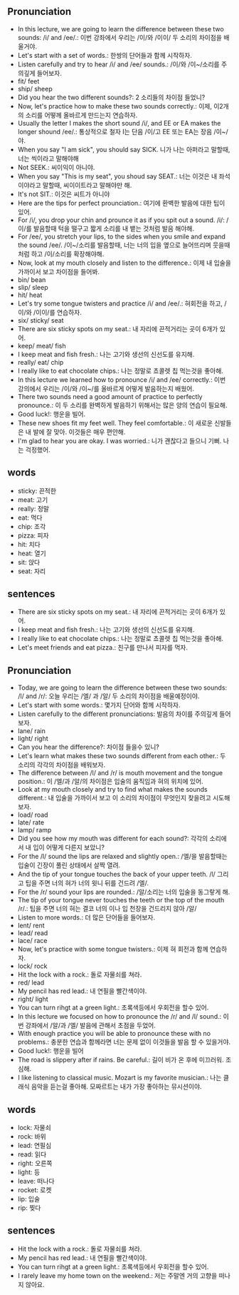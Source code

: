 ## Pronunciation
- In this lecture, we are going to learn the difference between these two sounds: /i/ and /ee/.: 이번 강좌에서 우리는 /이/와 /이이/ 두 소리의 차이점을 배울거야.
- Let's start with a set of words.: 한쌍의 단어들과 함께 시작하자.
- Listen carefully and try to hear /i/ and /ee/ sounds.: /이/와 /이~/소리를 주의깊게 들어보자.
- fit/ feet
- ship/ sheep
- Did you hear the two different sounds?: 2 소리들의 차이점 들었니?
- Now, let's practice how to make these two sounds correctly.: 이제, 이2개의 소리를 어떻께 올바르게 만드는지 연습하자.
- Usually the letter I makes the short sound /i/, and EE or EA makes the longer shound /ee/.: 통상적으로 철자 I는 단음 /이/고 EE 또는 EA는 장음 /이~/야.
- When you say "I am sick", you should say SICK. 니가 나는 아퍼라고 말할때, 너는 씩이라고 말해야해
- Not SEEK.: 씨이익이 아니야.
- When you say "This is my seat", you shoud say SEAT.: 너는 이것은 내 좌석이야라고 말할때, 씨이이트라고 말해야만 해.
- It's not SIT.: 이것은 씨트가 아니야
- Here are the tips for perfect prounciation.: 여기에 환벽한 발음에 대한 팁이 있어.
- For /i/, you drop your chin and prounce it as if you spit out a sound. /i/: /이/를 발음할때 턱을 떨구고 짧게 소리를 내 뱉는 것처럼 발음 해야해.
- For /ee/, you stretch your lips, to the sides when you smile and expand the sound /ee/. /이~/소리를 발음할때, 너는 너의 입을 옆으로 늘어뜨리며 웃을때 처럼 하고 /이/소리를 확장해야해.
- Now, look at my mouth closely and listen to the difference.: 이제 내 입술을 가까이서 보고 차이점을 들어봐.
- bin/ bean
- slip/ sleep
- hit/ heat
- Let's try some tongue twisters and practice /i/ and /ee/.: 혀회전을 하고, /이/와 /이이/를 연습하자.
- six/ sticky/ seat
- There are six sticky spots on my seat.: 내 자리에 끈적거리는 곳이 6개가 있어.
- keep/ meat/ fish
- I keep meat and fish fresh.: 나는 고기와 생선의 신선도를 유지해.
- really/ eat/ chip
- I really like to eat chocolate chips.: 나는 정말로 쵸콜렛 칩 먹는것을 좋아해.
- In this lecture we learned how to pronounce /i/ and /ee/ correctly.: 이번 강의에서 우리는 /이/와 /이~/를 올바르게 어떻게 발음하는지 배웠어.
- There two sounds need a good amount of practice to perfectly pronounce.: 이 두 소리를 완벽하게 발음하기 위해서는 많은 양의 연습이 필요해.
- Good luck!: 행운을 빌어.
- These new shoes fit my feet well. They feel comfortable.: 이 새로운 신발들은 내 발에 잘 맞아. 이것들은 매우 편안해.
- I'm glad to hear you are okay. I was worried.: 니가 괜찮다고 들으니 기뻐. 나는 걱정했어.

## words
- sticky: 끈적한
- meat: 고기
- really: 정말
- eat: 먹다
- chip: 조각
- pizza: 피자
- hit: 치다
- heat: 열기
- sit: 앉다
- seat: 자리

## sentences
- There are six sticky spots on my seat.: 내 자리에 끈적거리는 곳이 6개가 있어.
- I keep meat and fish fresh.: 나는 고기와 생선의 신선도를 유지해.
- I really like to eat chocolate chips.: 나는 정말로 쵸콜렛 칩 먹는것을 좋아해.
- Let's meet friends and eat pizza.: 친구를 만나서 피자를 먹자.

## Pronunciation
- Today, we are going to learn the difference between these two sounds: /l/ and /r/: 오늘 우리는 /엘/ 과 /알/ 두 소리의 차이점을 배울예정이야.
- Let's start with some words.: 몇가지 단어와 함께 시작하자.
- Listen carefully to the different pronunciations: 발음의 차이를 주의깊게 들어보자.
- lane/ rain
- light/ right
- Can you hear the difference?: 차이점 들을수 있니?
- Let's learn what makes these two sounds different from each other.: 두 소리의 각각의 차이점을 배워보자.
- The difference between /l/ and /r/ is mouth movement and the tongue position.: 이 /엘/과 /알/의 차이점은 입술의 움직임과 혀의 위치에 있어.
- Look at my mouth closely and try to find what makes the sounds different.: 내 입술을 가까이서 보고 이 소리의 차이점이 무엇인지 찾을려고 시도해 보자.
- load/ road
- late/ rate
- lamp/ ramp
- Did you see how my mouth was different for each sound?: 각각의 소리에서 내 입이 어떻게 다른지 보았니?
- For the /l/ sound the lips are relaxed and slightly open.: /엘/을 발음할때는 입술이 긴장이 풀린 상태에서 살짝 열려.
- And the tip of your tongue touches the back of your upper teeth. /l/ 그리고 팁을 주면 너의 혀가 너의 윗니 뒤를 건드려 /엘/.
- For the /r/ sound your lips are rounded.: /알/소리는 너의 입술을 동그랗게 해.
- The tip of your tongue never touches the teeth or the top of the mouth /r/.: 팁을 주면 너의 혀는 결코 너의 이나 입 천장을 건드리지 않아 /알/
- Listen to more words.: 더 많은 단어들을 들어보자.
- lent/ rent
- lead/ read
- lace/ race
- Now, let's practice with some tongue twisters.: 이제 혀 회전과 함께 연습하자.
- lock/ rock
- Hit the lock with a rock.: 돌로 자물쇠를 쳐라.
- red/ lead
- My pencil has red lead.: 내 연필을 빨간색이야.
- right/ light
- You can turn rihgt at a green light.: 초록색등에서 우회전을 할수 있어.
- In this lecture we focused on how to pronounce the /r/ and /l/ sound.: 이번 강좌에서 /알/과 /엘/ 발음에 관해서 초점을 두었어.
- With enough practice you will be able to pronounce these with no problems.: 충분한 연습과 함께라면 너는 문제 없이 이것들을 발음 할 수 있을거야.
- Good luck!: 행운을 빌어
- The road is slippery after if rains. Be careful.: 길이 비가 온 후에 미끄러워. 조심해.
- I like listening to classical music. Mozart is my favorite musician.: 나는 클래식 음악을 듣는걸 좋아해. 모짜르트는 내가 가장 좋아하는 뮤시션이야.

## words
- lock: 자물쇠
- rock: 바위
- lead: 연필심
- read: 읽다
- right: 오른쪽
- light: 등
- leave: 떠나다
- rocket: 로켓
- lip: 입술
- rip: 찢다

## sentences
- Hit the lock with a rock.: 돌로 자물쇠를 쳐라.
- My pencil has red lead.: 내 연필을 빨간색이야.
- You can turn rihgt at a green light.: 초록색등에서 우회전을 할수 있어.
- I rarely leave my home town on the weekend.: 저는 주말엔 거의 고향을 떠나지 않아요.


